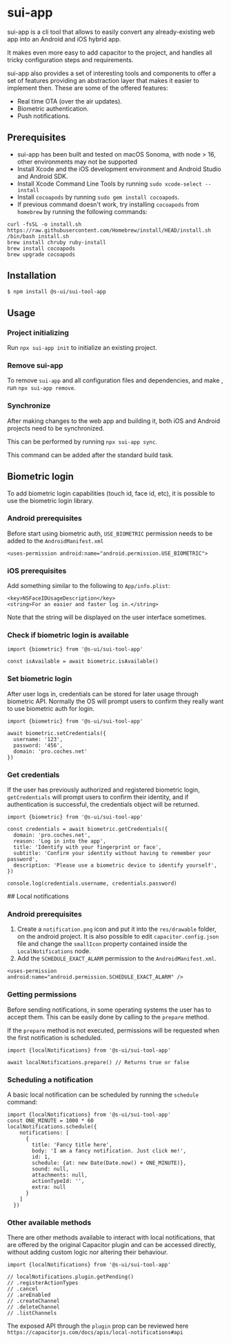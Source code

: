 # sui-app

sui-app is a cli tool that allows to easily convert any already-existing web app into an Android and iOS hybrid app.

It makes even more easy to add capacitor to the project, and handles all tricky configuration steps and requirements.

sui-app also provides a set of interesting tools and components to offer a set of features providing an abstraction layer that makes it easier to implement then. These are some of the offered features:

* Real time OTA (over the air updates).
* Biometric authentication.
* Push notifications.

## Prerequisites

* sui-app has been built and tested on macOS Sonoma, with node > 16, other environments may not be supported
* Install Xcode and the iOS development environment and Android Studio and Android SDK.
* Install Xcode Command Line Tools by running `sudo xcode-select --install`
* Install `cocoapods` by running  `sudo gem install cocoapods`.
* If previous command doesn't work, try installing `cocoapods` from `homebrew` by running the following commands:

```
curl -fsSL -o install.sh https://raw.githubusercontent.com/Homebrew/install/HEAD/install.sh
/bin/bash install.sh
brew install chruby ruby-install
brew install cocoapods
brew upgrade cocoapods
```

## Installation

```sh
$ npm install @s-ui/sui-tool-app
```

## Usage

### Project initializing

Run `npx sui-app init` to initialize an existing project.

### Remove sui-app

To remove `sui-app` and all configuration files and dependencies, and make  , run `npx sui-app remove`.

### Synchronize

After making changes to the web app and building it, both iOS and Android projects need to be synchronized. 

This can be performed by running `npx sui-app sync`.

This command can be added after the standard build task.

## Biometric login

To add biometric login capabilities (touch id, face id, etc), it is possible to use the biometric login library.

### Android prerequisites

Before start using biometric auth, `USE_BIOMETRIC` permission needs to be added to the `AndroidManifest.xml`

```
<uses-permission android:name="android.permission.USE_BIOMETRIC">
```

### iOS prerequisites

Add something similar to the following to `App/info.plist`:

```
<key>NSFaceIDUsageDescription</key>
<string>For an easier and faster log in.</string>
```

Note that the string will be displayed on the user interface sometimes.

### Check if biometric login is available

```
import {biometric} from '@s-ui/sui-tool-app'

const isAvailable = await biometric.isAvailable()
```

### Set biometric login

After user logs in, credentials can be stored for later usage through biometric API. 
Normally the OS will prompt users to confirm they really want to use biometric auth for login.

```
import {biometric} from '@s-ui/sui-tool-app'

await biometric.setCredentials({
  username: '123',
  password: '456',
  domain: 'pro.coches.net'
})
```

### Get credentials

If the user has previously authorized and registered biometric login, `getCredentials` will prompt users to confirm their identity, and if authentication is successful, the credentials object will be returned.

```
import {biometric} from '@s-ui/sui-tool-app'

const credentials = await biometric.getCredentials({
  domain: 'pro.coches.net',
  reason: 'Log in into the app',
  title: 'Identify with your fingerprint or face',
  subtitle: 'Confirm your identity without having to remember your password',
  description: 'Please use a biometric device to identify yourself',
})

console.log(credentials.username, credentials.password)
```

## Local notifications 

### Android prerequisites

1. Create a `notification.png` icon and put it into the `res/drawable` folder, on the android project. It is also possible to edit `capacitor.config.json` file and change the `smallIcon` property contained inside the `LocalNotifications` node.
2. Add the `SCHEDULE_EXACT_ALARM` permission to the `AndroidManifest.xml`.

```
<uses-permission android:name="android.permission.SCHEDULE_EXACT_ALARM" />
```

### Getting permissions

Before sending notifications, in some operating systems the user has to accept them. This can be easily done by calling to the `prepare` method.

If the `prepare` method is not executed, permissions will be requested when the first notification is scheduled.

```
import {localNotifications} from '@s-ui/sui-tool-app'

await localNotifications.prepare() // Returns true or false
```

### Scheduling a notification

A basic local notification can be scheduled by running the `schedule` command:

```
import {localNotifications} from '@s-ui/sui-tool-app'
const ONE_MINUTE = 1000 * 60
localNotifications.schedule({
    notifications: [
      {
        title: 'Fancy title here',
        body: 'I am a fancy notification. Just click me!',
        id: 1,
        schedule: {at: new Date(Date.now() + ONE_MINUTE)},
        sound: null,
        attachments: null,
        actionTypeId: '',
        extra: null
      }
    ]
  })

```

### Other available methods

There are other methods available to interact with local notifications, that are offered by the original Capacitor plugin and can be accessed directly, without adding custom logic nor altering their behaviour.

```
import {localNotifications} from '@s-ui/sui-tool-app'

// localNotifications.plugin.getPending()
// .registerActionTypes
// .cancel
// .areEnabled
// .createChannel
// .deleteChannel
// .listChannels

```

The exposed API through the `plugin` prop can be reviewed here `https://capacitorjs.com/docs/apis/local-notifications#api`